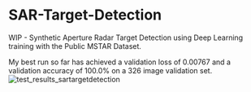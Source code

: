 # SAR-Target-Detection
WIP - Synthetic Aperture Radar Target Detection using Deep Learning training with the Public MSTAR Dataset.

My best run so far has achieved a validation loss of 0.00767 and a validation accuracy of 100.0% on a 326 image validation set.
![test_results_sartargetdetection](https://user-images.githubusercontent.com/19739107/188529809-ac84011a-6e12-4e2a-a171-dbb7afd3d546.png)


